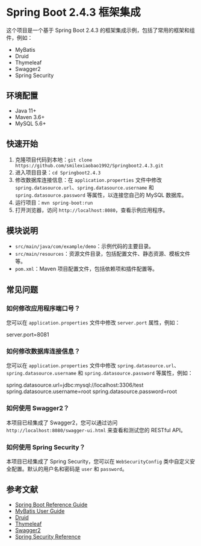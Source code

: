 # Spring Boot 2.4.3 框架集成

这个项目是一个基于 Spring Boot 2.4.3 的框架集成示例，包括了常用的框架和组件，例如：

- MyBatis
- Druid
- Thymeleaf
- Swagger2
- Spring Security

## 环境配置

- Java 11+
- Maven 3.6+
- MySQL 5.6+

## 快速开始

1. 克隆项目代码到本地：`git clone https://github.com/smilexiaobao1992/Springboot2.4.3.git`
2. 进入项目目录：`cd Springboot2.4.3`
3. 修改数据库连接信息：在 `application.properties` 文件中修改 `spring.datasource.url`、`spring.datasource.username` 和 `spring.datasource.password` 等属性，以连接您自己的 MySQL 数据库。
4. 运行项目：`mvn spring-boot:run`
5. 打开浏览器，访问 `http://localhost:8080`，查看示例应用程序。

## 模块说明

- `src/main/java/com/example/demo`：示例代码的主要目录。
- `src/main/resources`：资源文件目录，包括配置文件、静态资源、模板文件等。
- `pom.xml`：Maven 项目配置文件，包括依赖项和插件配置等。

## 常见问题

### 如何修改应用程序端口号？

您可以在 `application.properties` 文件中修改 `server.port` 属性，例如：

server.port=8081

### 如何修改数据库连接信息？

您可以在 `application.properties` 文件中修改 `spring.datasource.url`、`spring.datasource.username` 和 `spring.datasource.password` 等属性，例如：

spring.datasource.url=jdbc:mysql://localhost:3306/test
spring.datasource.username=root
spring.datasource.password=root

### 如何使用 Swagger2？

本项目已经集成了 Swagger2，您可以通过访问 `http://localhost:8080/swagger-ui.html` 来查看和测试您的 RESTful API。

### 如何使用 Spring Security？

本项目已经集成了 Spring Security，您可以在 `WebSecurityConfig` 类中自定义安全配置。默认的用户名和密码是 `user` 和 `password`。

## 参考文献

- [Spring Boot Reference Guide](https://docs.spring.io/spring-boot/docs/2.4.3/reference/htmlsingle/)
- [MyBatis User Guide](https://mybatis.org/mybatis-3/zh/index.html)
- [Druid](https://github.com/alibaba/druid)
- [Thymeleaf](https://www.thymeleaf.org/)
- [Swagger2](https://swagger.io/)
- [Spring Security Reference](https://docs.spring.io/spring-security/site/docs/5.4.5/reference/html5/)

